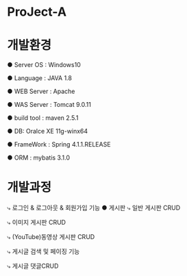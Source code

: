 # ProJect-A



# 개발환경
● Server OS : Windows10

● Language : JAVA 1.8

● WEB Server : Apache 

● WAS Server : Tomcat 9.0.11

● build tool : maven 2.5.1

● DB: Oralce XE 11g-winx64

● FrameWork : Spring 4.1.1.RELEASE

● ORM : mybatis 3.1.0


# 개발과정
  ⤷  로그인 & 로그아웃 & 회원가입 기능
● 게시판
  ⤷  일반 게시판 CRUD
  
  ⤷  이미지 게시판 CRUD
  
  ⤷  (YouTube)동영상 게시판 CRUD
    
  ⤷  게시글 검색 및 페이징 기능
    
  ⤷  게시글 댓글CRUD


